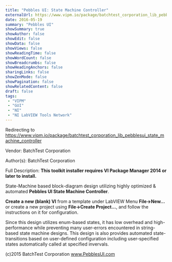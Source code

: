 ```yaml
---
title: "Pebbles UI: State Machine Controller"
externalUrl: https://www.vipm.io/package/batchtest_corporation_lib_pebblesui_state_machine_controller
date: 2016-05-19
summary: "Pebbles UI"
showSummary: true
showAuthor: false
showEdit: false
showData: false
showViews: false
showReadingTime: false
showWordCount: false
showBreadcrumbs: false
showHeadingAnchors: false
sharingLinks: false
showZenMode: false
showPagination: false
showRelatedContent: false
draft: false
tags:
 - "VIPM"
 - "GUI"
 - "NI"
 - "NI LabVIEW Tools Network"
---
```


Redirecting to https://www.vipm.io/package/batchtest_corporation_lib_pebblesui_state_machine_controller

Vendor: BatchTest Corporation

Author(s): BatchTest Corporation
 
Full Description:
**This toolkit installer requires VI Package Manager 2014 or later to install.**

State-Machine based block-diagram design utilizing highly optimized & automated **Pebbles UI State Machine Controller**.

**Create a new (blank) VI** from a template under LabVIEW Menu **File->New...** or create a new project using **File->Create Project...**,  and follow the instructions on it for configuration.

Since this design utilizes enum-based states, it has low overhead and high-performance while preventing many user-errors encountered in string-based state machine designs. This design is also provides automated state-transitions based on user-defined configuration including user-specified states automatically called at specified invervals.


(c)2015 BatchTest Corporation
www.PebblesUI.com